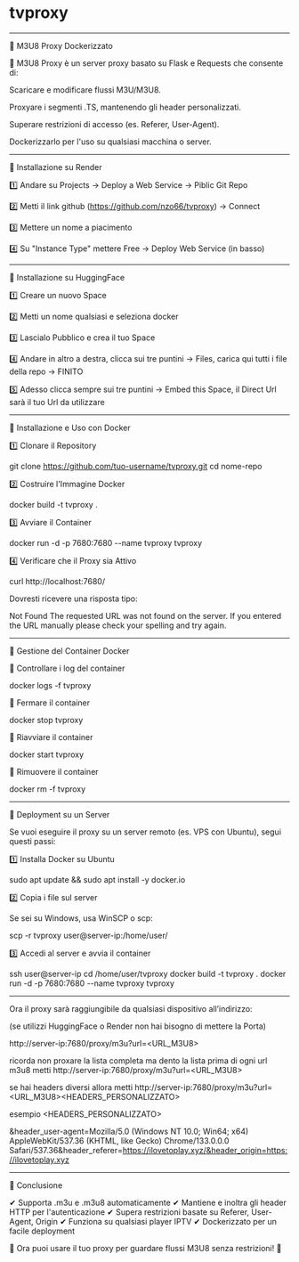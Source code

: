 # tvproxy


---

📜 M3U8 Proxy Dockerizzato

🚀 M3U8 Proxy è un server proxy basato su Flask e Requests che consente di:

Scaricare e modificare flussi M3U/M3U8.

Proxyare i segmenti .TS, mantenendo gli header personalizzati.

Superare restrizioni di accesso (es. Referer, User-Agent).

Dockerizzarlo per l'uso su qualsiasi macchina o server.

---

🔧 Installazione su Render

1️⃣ Andare su Projects -> Deploy a Web Service -> Piblic Git Repo

2️⃣ Metti il link github (https://github.com/nzo66/tvproxy) -> Connect

3️⃣ Mettere un nome a piacimento

4️⃣ Su "Instance Type" mettere Free -> Deploy Web Service (in basso)

---

🔧 Installazione su HuggingFace

1️⃣ Creare un nuovo Space

2️⃣ Metti un nome qualsiasi e seleziona docker

3️⃣ Lascialo Pubblico e crea il tuo Space

4️⃣ Andare in altro a destra, clicca sui tre puntini -> Files, carica qui tutti i file della repo -> FINITO

5️⃣ Adesso clicca sempre sui tre puntini -> Embed this Space, il Direct Url sarà il tuo Url da utilizzare

---

🔧 Installazione e Uso con Docker

1️⃣ Clonare il Repository

git clone https://github.com/tuo-username/tvproxy.git
cd nome-repo

2️⃣ Costruire l'Immagine Docker

docker build -t tvproxy .

3️⃣ Avviare il Container

docker run -d -p 7680:7680 --name tvproxy tvproxy

4️⃣ Verificare che il Proxy sia Attivo

curl http://localhost:7680/

Dovresti ricevere una risposta tipo:

Not Found
The requested URL was not found on the server. If you entered the URL manually please check your spelling and try again.

---


📌 Gestione del Container Docker

🔹 Controllare i log del container

docker logs -f tvproxy

🔹 Fermare il container

docker stop tvproxy

🔹 Riavviare il container

docker start tvproxy

🔹 Rimuovere il container

docker rm -f tvproxy


---

📌 Deployment su un Server

Se vuoi eseguire il proxy su un server remoto (es. VPS con Ubuntu), segui questi passi:

1️⃣ Installa Docker su Ubuntu

sudo apt update && sudo apt install -y docker.io

2️⃣ Copia i file sul server

Se sei su Windows, usa WinSCP o scp:

scp -r tvproxy user@server-ip:/home/user/

3️⃣ Accedi al server e avvia il container

ssh user@server-ip
cd /home/user/tvproxy
docker build -t tvproxy .
docker run -d -p 7680:7680 --name tvproxy tvproxy

---

Ora il proxy sarà raggiungibile da qualsiasi dispositivo all’indirizzo:

(se utilizzi HuggingFace o Render non hai bisogno di mettere la Porta)

http://server-ip:7680/proxy/m3u?url=<URL_M3U8>

ricorda non proxare la lista completa ma dento la lista prima di ogni url m3u8 metti http://server-ip:7680/proxy/m3u?url=<URL_M3U8>

se hai headers diversi allora metti http://server-ip:7680/proxy/m3u?url=<URL_M3U8><HEADERS_PERSONALIZZATO>

esempio <HEADERS_PERSONALIZZATO>

&header_user-agent=Mozilla/5.0 (Windows NT 10.0; Win64; x64) AppleWebKit/537.36 (KHTML, like Gecko) Chrome/133.0.0.0 Safari/537.36&header_referer=https://ilovetoplay.xyz/&header_origin=https://ilovetoplay.xyz


---

🎉 Conclusione

✔ Supporta .m3u e .m3u8 automaticamente
✔ Mantiene e inoltra gli header HTTP per l'autenticazione
✔ Supera restrizioni basate su Referer, User-Agent, Origin
✔ Funziona su qualsiasi player IPTV
✔ Dockerizzato per un facile deployment

🚀 Ora puoi usare il tuo proxy per guardare flussi M3U8 senza restrizioni! 🚀




